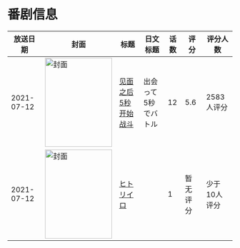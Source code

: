 # 番剧信息

|放送日期|封面|标题|日文标题|话数|评分|评分人数|
|---|---|---|---|---|---|---|
|2021-07-12|<img src="//lain.bgm.tv/pic/cover/c/4b/34/319286_Yt9hb.jpg" alt="封面" style="width:150px;height:200px;object-fit:cover;">|[见面之后5秒开始战斗](https://bangumi.tv/subject/319286)|出会って5秒でバトル|12|5.6|2583人评分|
|2021-07-12|<img src="//lain.bgm.tv/pic/cover/c/e1/50/416443_M99N3.jpg" alt="封面" style="width:150px;height:200px;object-fit:cover;">|[ヒトリイロ](https://bangumi.tv/subject/416443)||1|暂无评分|少于10人评分|
